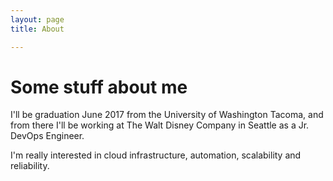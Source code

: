 ```yaml
---
layout: page 
title: About

---
```


# Some stuff about me

I'll be graduation June 2017 from the University of Washington Tacoma, and from
there I'll be working at The Walt Disney Company in Seattle as a Jr. DevOps 
Engineer. 

I'm really interested in cloud infrastructure, automation, scalability and
reliability.
